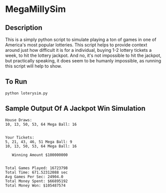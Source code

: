 # MegaMillySim

## Description

This is a simply python script to simulate playing a ton of games in one of America's most popular lotteries.  This script
helps to provide context around just how difficult it is for a individual, buying 1-2 lottery tickets a week, to hit the
lottery jackpot.  And no, it's not impossible to hit the jackpot, but practically speaking, it does seem to be humanly
impossible, as running this script will help to show.

## To Run

```
python loterysim.py
```

## Sample Output Of A Jackpot Win Simulation

```
House Draws:
10, 13, 50, 53, 64 Mega Ball: 16


Your Tickets:
5, 21, 43, 46, 51 Mega Ball: 9
10, 13, 50, 53, 64 Mega Ball: 16

   Winning Amount $100000000


Total Games Played: 16723798
Total Time: 671.52312088 sec
Avg Games Per Sec: 24904.0
Total Money Spent: $66895192
Total Money Won: $105487574
```
